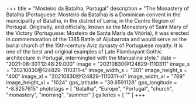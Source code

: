 +++
title = "Mosteiro da Batalha, Portugal"
description = "The Monastery of Batalha (Portuguese: Mosteiro da Batalha) is a Dominican convent in the municipality of Batalha, in the district of Leiria, in the Centro Region of Portugal. Originally, and officially, known as the Monastery of Saint Mary of the Victory (Portuguese: Mosteiro de Santa Maria da Vitória), it was erected in commemoration of the 1385 Battle of Aljubarrota and would serve as the burial church of the 15th-century Aviz dynasty of Portuguese royalty. It is one of the best and original examples of Late Flamboyant Gothic architecture in Portugal, intermingled with the Manueline style."
date = "2021-08-30T12:48:29.000"
image = "20210830@124829-1110311"
image_s = "20210830@124829-1110311-s"
image_width_s = "301"
image_height_s = "400"
image_xl = "20210830@124829-1110311-xl"
image_width_xl = "769"
image_height_xl = "1024"
gps_latitude = "39.6591128"
gps_longitude = "-8.8257615"
phototags = [ "Batalha", "Europe", "Portugal", "church", "monastery", "morning", "summer" ]
galleries = [ "" ]
+++
